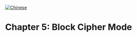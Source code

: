 [![Chinese](https://img.shields.io/badge/Chinese-README-red)](README.md)

# Chapter 5: Block Cipher Mode